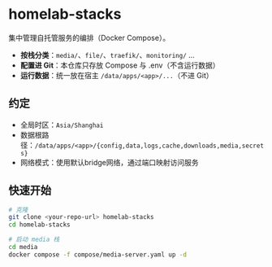 # homelab-stacks

集中管理自托管服务的编排（Docker Compose）。  
- **按栈分类**：`media/`、`file/`、`traefik/`、`monitoring/` ...
- **配置进 Git**：本仓库只存放 Compose 与 .env（不含运行数据）
- **运行数据**：统一放在宿主 `/data/apps/<app>/...`（不进 Git）

## 约定

- 全局时区：`Asia/Shanghai`
- 数据根路径：`/data/apps/<app>/{config,data,logs,cache,downloads,media,secrets}`
- 网络模式：使用默认bridge网络，通过端口映射访问服务

## 快速开始

```bash
# 克隆
git clone <your-repo-url> homelab-stacks
cd homelab-stacks

# 启动 media 栈
cd media
docker compose -f compose/media-server.yaml up -d
```
